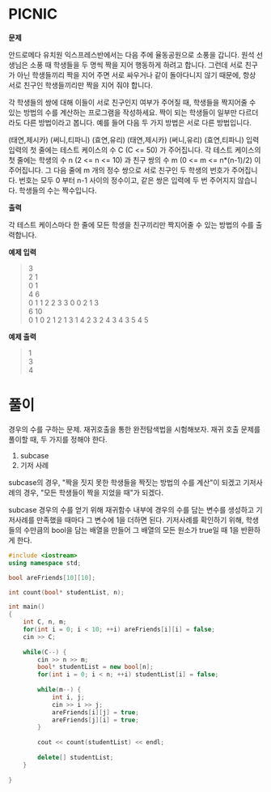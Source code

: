 # PICNIC

**문제**

안드로메다 유치원 익스프레스반에서는 다음 주에 율동공원으로 소풍을 갑니다. 원석 선생님은 소풍 때 학생들을 두 명씩 짝을 지어 행동하게 하려고 합니다. 그런데 서로 친구가 아닌 학생들끼리 짝을 지어 주면 서로 싸우거나 같이 돌아다니지 않기 때문에, 항상 서로 친구인 학생들끼리만 짝을 지어 줘야 합니다.

각 학생들의 쌍에 대해 이들이 서로 친구인지 여부가 주어질 때, 학생들을 짝지어줄 수 있는 방법의 수를 계산하는 프로그램을 작성하세요. 짝이 되는 학생들이 일부만 다르더라도 다른 방법이라고 봅니다. 예를 들어 다음 두 가지 방법은 서로 다른 방법입니다.

(태연,제시카) (써니,티파니) (효연,유리)
(태연,제시카) (써니,유리) (효연,티파니)
입력
입력의 첫 줄에는 테스트 케이스의 수 C (C <= 50) 가 주어집니다. 각 테스트 케이스의 첫 줄에는 학생의 수 n (2 <= n <= 10) 과 친구 쌍의 수 m (0 <= m <= n*(n-1)/2) 이 주어집니다. 그 다음 줄에 m 개의 정수 쌍으로 서로 친구인 두 학생의 번호가 주어집니다. 번호는 모두 0 부터 n-1 사이의 정수이고, 같은 쌍은 입력에 두 번 주어지지 않습니다. 학생들의 수는 짝수입니다.

**출력**

각 테스트 케이스마다 한 줄에 모든 학생을 친구끼리만 짝지어줄 수 있는 방법의 수를 출력합니다.

**예제 입력**

> 3  
> 2 1  
> 0 1  
> 4 6  
> 0 1 1 2 2 3 3 0 0 2 1 3  
> 6 10  
> 0 1 0 2 1 2 1 3 1 4 2 3 2 4 3 4 3 5 4 5  

**예제 출력**

> 1  
> 3  
> 4  

# 풀이

경우의 수를 구하는 문제. 재귀호출을 통한 완전탐색법을 시험해보자.
재귀 호출 문제를 풀이할 때, 두 가지를 정해야 한다.

1. subcase
2. 기저 사례

subcase의 경우, "짝을 짓지 못한 학생들을 짝짓는 방법의 수를 계산"이 되겠고
기저사례의 경우, "모든 학생들이 짝을 지었을 때"가 되겠다.

subcase 경우의 수를 얻기 위해 재귀함수 내부에 경우의 수를 담는 변수를 생성하고 기저사례를 만족했을 때마다 그 변수에 1을 더하면 된다.
기저사례를 확인하기 위해, 학생들의 수만큼의 bool을 담는 배열을 만들어 그 배열의 모든 원소가 true일 때 1을 반환하게 한다.

``` c++
#include <iostream>
using namespace std;

bool areFriends[10][10];

int count(bool* studentList, n);

int main()
{
	int C, n, m;
	for(int i = 0; i < 10; ++i) areFriends[i][i] = false;
	cin >> C;
	
	while(C--) {
		cin >> n >> m;
		bool* studentList = new bool[n];
		for(int i = 0; i < n; ++i) studentList[i] = false;
		
		while(m--) {
			int i, j;
			cin >> i >> j;
			areFriends[i][j] = true;
			areFriends[j][i] = true;
		}
		
		cout << count(studentList) << endl;
		
		delete[] studentList;
	}
	
}
```